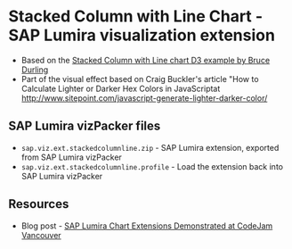 Stacked Column with Line Chart - SAP Lumira visualization extension
=================================================
 * Based on the [Stacked Column with Line chart D3 example by Bruce Durling](http://bl.ocks.org/otfrom/4754261)
 * Part of the visual effect based on Craig Buckler's article "How to Calculate Lighter or Darker Hex Colors in JavaScriptat http://www.sitepoint.com/javascript-generate-lighter-darker-color/

SAP Lumira vizPacker files
-----------
* `sap.viz.ext.stackedcolumnline.zip` - SAP Lumira extension, exported from SAP Lumira vizPacker
* `sap.viz.ext.stackedcolumnline.profile` - Load the extension back into SAP Lumira vizPacker

Resources
-----------
* Blog post - [SAP Lumira Chart Extensions Demonstrated at CodeJam Vancouver](http://scn.sap.com/community/lumira/blog/2014/06/28/cool-chart-extensions-demonstrated-at-lumira-codejam-vancouver)